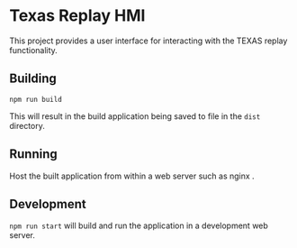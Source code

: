 # Texas Replay HMI
This project provides a user interface for interacting with the TEXAS replay functionality.

## Building
```npm run build```

This will result in the build application being saved to file in the `dist` directory.

## Running
Host the built application from within a web server such as nginx .

## Development
`npm run start` will build and run the application in a development web server.
